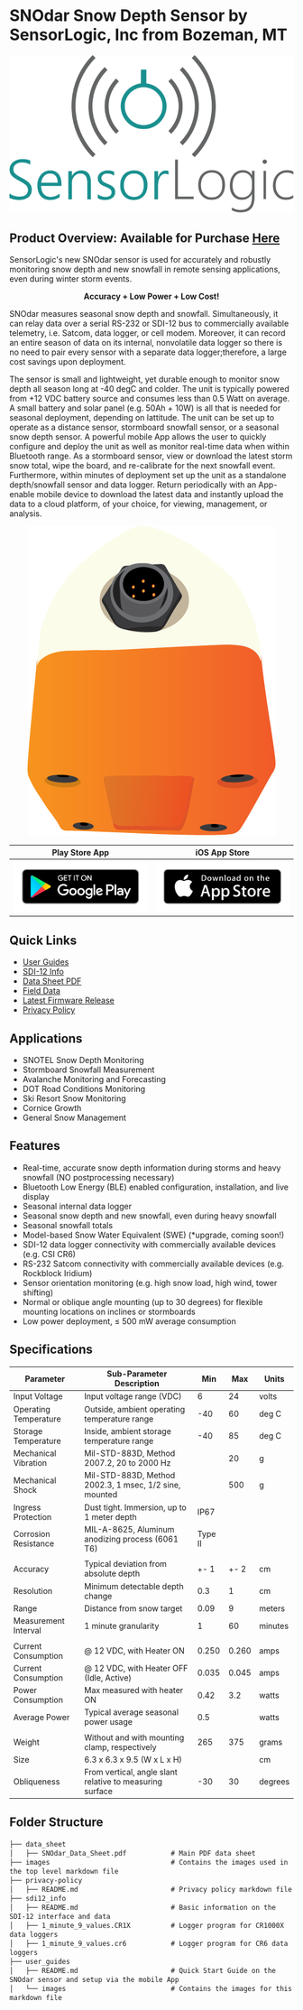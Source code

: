 # SNOdar Snow Depth Sensor by SensorLogic, Inc from Bozeman, MT
<p align="center">
  <img src="images/sli_logo.png" />
</p>

## Product Overview: Available for Purchase [Here](https://sensorlogic.store/collections/snow-science-instrumentation/products/snodar-snow-depth-sensor)
SensorLogic's new SNOdar sensor is used for accurately and robustly monitoring snow depth and new snowfall in remote sensing applications, even during winter storm events.

<p align="center">
<b>Accuracy + Low Power + Low Cost!</b>
</p>

SNOdar measures seasonal snow depth and snowfall. Simultaneously, it can relay data over a serial RS-232 or SDI-12 bus to commercially available telemetry, i.e. Satcom, data logger, or cell modem. Moreover, it can record an entire season of data on its internal, nonvolatile data logger so there is no need to pair every sensor with a separate data logger;therefore, a large cost savings upon deployment.

The sensor is small and lightweight, yet durable enough to monitor snow depth all season long at -40 degC and colder. The unit is typically powered from +12 VDC battery source and consumes less than 0.5 Watt on average. A small battery and solar panel (e.g. 50Ah + 10W) is all that is needed for seasonal deployment, depending on lattitude. The unit can be set up to operate as a distance sensor, stormboard snowfall sensor, or a seasonal snow depth sensor. A powerful mobile App allows the user to quickly configure and deploy the unit as well as monitor real-time data when within Bluetooth range. As a stormboard sensor, view or download the latest storm snow total, wipe the board, and re-calibrate for the next snowfall event. Furthermore, within minutes of deployment set up the unit as a standalone depth/snowfall sensor and data logger. Return periodically with an App-enable mobile device to download the latest data and instantly upload the data to a cloud platform, of your choice, for viewing, management, or analysis.

<p align="center">
  <img src="images/splashscreen.png" />
</p>

Play Store App                                                                                  |  iOS App Store
:----------------------------------------------------------------------------------------------:|:----------------------------------------------------------------------------------:
[![](images/google-play-badge.png)](https://play.google.com/store/apps/details?id=com.snodar)   | [![](images/apple-app-store-badge.png)](https://apps.apple.com/us/app/snodar/id1584974884)

## Quick Links

- [User Guides](user_guides)
- [SDI-12 Info](sdi12_info)
- [Data Sheet PDF](data_sheet/SNOdar_Data_Sheet.pdf)
- [Field Data](field_data_WY2021)
- [Latest Firmware Release](https://github.com/SensorLogicInc/snodar-releases/releases)
- [Privacy Policy](privacy-policy)

## Applications

- SNOTEL Snow Depth Monitoring
- Stormboard Snowfall Measurement
- Avalanche Monitoring and Forecasting
- DOT Road Conditions Monitoring
- Ski Resort Snow Monitoring
- Cornice Growth
- General Snow Management

## Features

- Real-time, accurate snow depth information during storms and heavy snowfall (NO postprocessing necessary)
- Bluetooth Low Energy (BLE) enabled configuration, installation, and live display
- Seasonal internal data logger
- Seasonal snow depth and new snowfall, even during heavy snowfall
- Seasonal snowfall totals
- Model-based Snow Water Equivalent (SWE) (*upgrade, coming soon!)
- SDI-12 data logger connectivity with commercially available devices (e.g. CSI CR6)
- RS-232 Satcom connectivity with commercially available devices (e.g. Rockblock Iridium)
- Sensor orientation monitoring (e.g. high snow load, high wind, tower shifting)
- Normal or oblique angle mounting (up to 30 degrees) for flexible mounting locations on inclines or stormboards
- Low power deployment, &le; 500 mW average consumption

## Specifications

| Parameter             | Sub-Parameter Description                                                      | Min      | Max      | Units         |
| --------------------- | ------------------------------------------------------------------------------ | -------- | -------- | ------------- |
| Input Voltage         | Input voltage range (VDC)                                                      | 6        | 24       | volts         |
| Operating Temperature | Outside, ambient operating temperature range                                   | -40      | 60       | deg C         |
| Storage Temperature   | Inside, ambient storage temperature range                                      | -40      | 85       | deg C         |
| Mechanical Vibration  | Mil-STD-883D, Method 2007.2, 20 to 2000 Hz                                     |          | 20       | g             |
| Mechanical Shock      | Mil-STD-883D, Method 2002.3, 1 msec, 1/2 sine, mounted                         |          | 500      | g             |
| Ingress Protection    | Dust tight. Immersion, up to 1 meter depth                                     | IP67     |          |               |
| Corrosion Resistance  | MIL-A-8625, Aluminum anodizing process (6061 T6)                               | Type II  |          |               |
|                       |                                                                                |          |          |               |
| Accuracy              | Typical deviation from absolute depth                                          | +- 1     | +- 2     | cm            |
| Resolution            | Minimum detectable depth change                                                | 0.3      | 1        | cm            |
| Range                 | Distance from snow target                                                      | 0.09     | 9        | meters        |
| Measurement Interval  | 1 minute granularity                                                           | 1        | 60       | minutes       |
|                       |                                                                                |          |          |               |
| Current Consumption   | @ 12 VDC, with Heater ON                                                       | 0.250    | 0.260    | amps          |
| Current Consumption   | @ 12 VDC, with Heater OFF (Idle, Active)                                       | 0.035    | 0.045    | amps          |
| Power Consumption     | Max measured with heater ON                                                    | 0.42     | 3.2      | watts         |
| Average Power         | Typical average seasonal power usage                                           | 0.5      |          | watts         |
|                       |                                                                                |          |          |               |
| Weight                | Without and with mounting clamp, respectively                                  | 265      | 375      | grams         |
| Size                  | 6.3 x 6.3 x 9.5 (W x L x H)                                                    |          |          | cm            |
| Obliqueness           | From vertical, angle slant relative to measuring surface                       | -30      | 30       | degrees       |

## Folder Structure

```
├── data_sheet
│   ├── SNOdar_Data_Sheet.pdf           # Main PDF data sheet
├── images                              # Contains the images used in the top level markdown file
├── privacy-policy
│   ├── README.md                       # Privacy policy markdown file
├── sdi12_info
│   ├── README.md                       # Basic information on the SDI-12 interface and data
│   ├── 1_minute_9_values.CR1X          # Logger program for CR1000X data loggers
│   ├── 1_minute_9_values.cr6           # Logger program for CR6 data loggers
├── user_guides
│   ├── README.md                       # Quick Start Guide on the SNOdar sensor and setup via the mobile App
│   └── images                          # Contains the images for this markdown file
```

